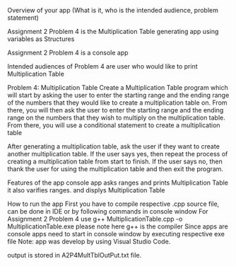 Overview of your app (What is it, who is the intended audience, problem statement)

Assignment 2 Problem 4 is the Multiplication Table generating app using variables as Structures

Assignment 2 Problem 4 is a console app

Intended audiences of Problem 4 are user who would like to print  Multiplication Table

Problem 4: Multiplication Table
Create a Multiplication Table program which will start by asking the user to enter
the starting range and the ending range of the numbers that they would like to
create a multiplication table on. From there, you will then ask the user to enter
the starting range and the ending range on the numbers that they wish to
multiply on the multiplication table. From there, you will use a conditional
statement to create a multiplication table

After generating a multiplication table, ask the user if they want to create another
multiplication table. If the user says yes, then repeat the process of creating a
multiplication table from start to finish. If the user says no, then thank the user
for using the multiplication table and then exit the program.

Features of the app
console app asks ranges and prints Multiplication Table
it also varifies ranges. and displys Multiplication Table

How to run the app
First you have to compile respective .cpp source file, can be done in IDE or by following commands in console window
For Assignment 2 Problem 4 use
  g++ MultiplicationTable.cpp  -o MultiplicationTable.exe
please note here g++ is the compiler
Since apps are console apps need to start in console window by executing respective exe file
Note: app was develop by using Visual Studio Code. 

output is stored in A2P4MultTblOutPut.txt file.

